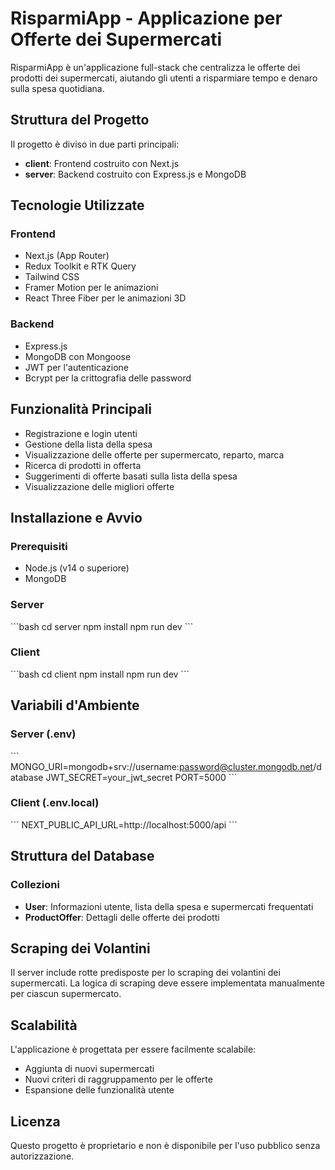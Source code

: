 # RisparmiApp - Applicazione per Offerte dei Supermercati

RisparmiApp è un'applicazione full-stack che centralizza le offerte dei prodotti dei supermercati, aiutando gli utenti a risparmiare tempo e denaro sulla spesa quotidiana.

## Struttura del Progetto

Il progetto è diviso in due parti principali:

- **client**: Frontend costruito con Next.js
- **server**: Backend costruito con Express.js e MongoDB

## Tecnologie Utilizzate

### Frontend
- Next.js (App Router)
- Redux Toolkit e RTK Query
- Tailwind CSS
- Framer Motion per le animazioni
- React Three Fiber per le animazioni 3D

### Backend
- Express.js
- MongoDB con Mongoose
- JWT per l'autenticazione
- Bcrypt per la crittografia delle password

## Funzionalità Principali

- Registrazione e login utenti
- Gestione della lista della spesa
- Visualizzazione delle offerte per supermercato, reparto, marca
- Ricerca di prodotti in offerta
- Suggerimenti di offerte basati sulla lista della spesa
- Visualizzazione delle migliori offerte

## Installazione e Avvio

### Prerequisiti
- Node.js (v14 o superiore)
- MongoDB

### Server
\`\`\`bash
cd server
npm install
npm run dev
\`\`\`

### Client
\`\`\`bash
cd client
npm install
npm run dev
\`\`\`

## Variabili d'Ambiente

### Server (.env)
\`\`\`
MONGO_URI=mongodb+srv://username:password@cluster.mongodb.net/database
JWT_SECRET=your_jwt_secret
PORT=5000
\`\`\`

### Client (.env.local)
\`\`\`
NEXT_PUBLIC_API_URL=http://localhost:5000/api
\`\`\`

## Struttura del Database

### Collezioni
- **User**: Informazioni utente, lista della spesa e supermercati frequentati
- **ProductOffer**: Dettagli delle offerte dei prodotti

## Scraping dei Volantini

Il server include rotte predisposte per lo scraping dei volantini dei supermercati. La logica di scraping deve essere implementata manualmente per ciascun supermercato.

## Scalabilità

L'applicazione è progettata per essere facilmente scalabile:
- Aggiunta di nuovi supermercati
- Nuovi criteri di raggruppamento per le offerte
- Espansione delle funzionalità utente

## Licenza

Questo progetto è proprietario e non è disponibile per l'uso pubblico senza autorizzazione.
